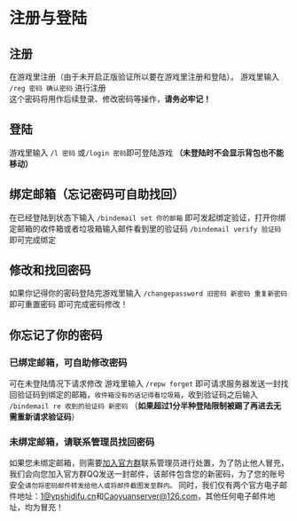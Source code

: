 # 注册与登陆

## 注册
在游戏里注册（由于未开启正版验证所以要在游戏里注册和登陆）。
游戏里输入 `/reg 密码 确认密码` 进行注册<br>
这个密码将用作后续登录、修改密码等操作，**请务必牢记！**

## 登陆
游戏里输入 `/l 密码` 或`/login 密码`即可登陆游戏 **（未登陆时不会显示背包也不能移动）**

## 绑定邮箱（忘记密码可自助找回）
在已经登陆到状态下输入 `/bindemail set 你的邮箱` 即可发起绑定验证，打开你绑定邮箱的收件箱或者垃圾箱输入邮件看到里的验证码 `/bindemail verify 验证码` 即可完成绑定

## 修改和找回密码
如果你记得你的密码登陆完游戏里输入 `/changepassword 旧密码 新密码 重复新密码` 即可重置密码 即可完成密码修改！

## 你忘记了你的密码
### 已绑定邮箱，可自助修改密码
可在未登陆情况下请求修改
游戏里输入 `/repw forget` 即可请求服务器发送一封找回验证码到绑定的邮箱，``收件箱没有的话记得看垃圾箱``，收到验证码之后输入 `/bindemail re 收到的验证码 新密码` （**如果超过1分半种登陆限制被踢了再进去无需重新请求验证码**）

### 未绑定邮箱，请联系管理员找回密码
如果您未绑定邮箱，则需要[加入官方群](https://qun.ypshidifu.cn/)联系管理员进行处置，为了防止他人冒充，我们会向您加入官方群QQ发送一封邮件，该邮件包含您的新密码，为了您的账号安全``请勿将密码邮件转发给他人或将邮件截图发至群内。``
同时，我们仅有两个官方电子邮件地址：[1@ypshidifu.cn](mailto:1@ypshidifu.cn)和[Caoyuanserver@126.com](mailto:Caoyuanserver@126.com)，其他任何电子邮件地址，均为冒充！


